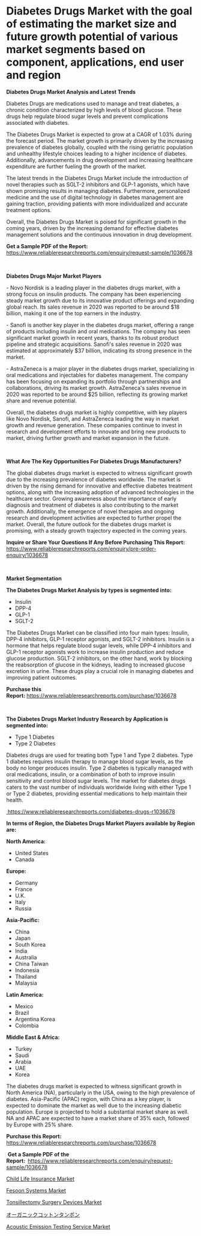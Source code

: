 <p><h1>Diabetes Drugs Market with the goal of estimating the market size and future growth potential of various market segments based on component, applications, end user and region</h1></p><p><strong>Diabetes Drugs Market Analysis and Latest Trends</strong></p>
<p><p>Diabetes Drugs are medications used to manage and treat diabetes, a chronic condition characterized by high levels of blood glucose. These drugs help regulate blood sugar levels and prevent complications associated with diabetes.</p><p>The Diabetes Drugs Market is expected to grow at a CAGR of 1.03% during the forecast period. The market growth is primarily driven by the increasing prevalence of diabetes globally, coupled with the rising geriatric population and unhealthy lifestyle choices leading to a higher incidence of diabetes. Additionally, advancements in drug development and increasing healthcare expenditure are further fueling the growth of the market.</p><p>The latest trends in the Diabetes Drugs Market include the introduction of novel therapies such as SGLT-2 inhibitors and GLP-1 agonists, which have shown promising results in managing diabetes. Furthermore, personalized medicine and the use of digital technology in diabetes management are gaining traction, providing patients with more individualized and accurate treatment options.</p><p>Overall, the Diabetes Drugs Market is poised for significant growth in the coming years, driven by the increasing demand for effective diabetes management solutions and the continuous innovation in drug development.</p></p>
<p><strong>Get a Sample PDF of the Report:&nbsp;</strong> <a href="https://www.reliableresearchreports.com/enquiry/request-sample/1036678">https://www.reliableresearchreports.com/enquiry/request-sample/1036678</a></p>
<p>&nbsp;</p>
<p><strong>Diabetes Drugs Major Market Players</strong></p>
<p><p>- Novo Nordisk is a leading player in the diabetes drugs market, with a strong focus on insulin products. The company has been experiencing steady market growth due to its innovative product offerings and expanding global reach. Its sales revenue in 2020 was reported to be around $18 billion, making it one of the top earners in the industry.</p><p>- Sanofi is another key player in the diabetes drugs market, offering a range of products including insulin and oral medications. The company has seen significant market growth in recent years, thanks to its robust product pipeline and strategic acquisitions. Sanofi's sales revenue in 2020 was estimated at approximately $37 billion, indicating its strong presence in the market.</p><p>- AstraZeneca is a major player in the diabetes drugs market, specializing in oral medications and injectables for diabetes management. The company has been focusing on expanding its portfolio through partnerships and collaborations, driving its market growth. AstraZeneca's sales revenue in 2020 was reported to be around $25 billion, reflecting its growing market share and revenue potential.</p><p>Overall, the diabetes drugs market is highly competitive, with key players like Novo Nordisk, Sanofi, and AstraZeneca leading the way in market growth and revenue generation. These companies continue to invest in research and development efforts to innovate and bring new products to market, driving further growth and market expansion in the future.</p></p>
<p>&nbsp;</p>
<p><strong>What Are The Key Opportunities For Diabetes Drugs Manufacturers?</strong></p>
<p><p>The global diabetes drugs market is expected to witness significant growth due to the increasing prevalence of diabetes worldwide. The market is driven by the rising demand for innovative and effective diabetes treatment options, along with the increasing adoption of advanced technologies in the healthcare sector. Growing awareness about the importance of early diagnosis and treatment of diabetes is also contributing to the market growth. Additionally, the emergence of novel therapies and ongoing research and development activities are expected to further propel the market. Overall, the future outlook for the diabetes drugs market is promising, with a steady growth trajectory expected in the coming years.</p></p>
<p><strong>Inquire or Share Your Questions If Any Before Purchasing This Report:</strong> <a href="https://www.reliableresearchreports.com/enquiry/pre-order-enquiry/1036678">https://www.reliableresearchreports.com/enquiry/pre-order-enquiry/1036678</a></p>
<p>&nbsp;</p>
<p><strong>Market Segmentation</strong></p>
<p><strong>The Diabetes Drugs Market Analysis by types is segmented into:</strong></p>
<p><ul><li>Insulin</li><li>DPP-4</li><li>GLP-1</li><li>SGLT-2</li></ul></p>
<p><p>The Diabetes Drugs Market can be classified into four main types: Insulin, DPP-4 inhibitors, GLP-1 receptor agonists, and SGLT-2 inhibitors. Insulin is a hormone that helps regulate blood sugar levels, while DPP-4 inhibitors and GLP-1 receptor agonists work to increase insulin production and reduce glucose production. SGLT-2 inhibitors, on the other hand, work by blocking the reabsorption of glucose in the kidneys, leading to increased glucose excretion in urine. These drugs play a crucial role in managing diabetes and improving patient outcomes.</p></p>
<p><strong>Purchase this Report:&nbsp;</strong><a href="https://www.reliableresearchreports.com/purchase/1036678">https://www.reliableresearchreports.com/purchase/1036678</a></p>
<p>&nbsp;</p>
<p><strong>The Diabetes Drugs Market Industry Research by Application is segmented into:</strong></p>
<p><ul><li>Type 1 Diabetes</li><li>Type 2 Diabetes</li></ul></p>
<p><p>Diabetes drugs are used for treating both Type 1 and Type 2 diabetes. Type 1 diabetes requires insulin therapy to manage blood sugar levels, as the body no longer produces insulin. Type 2 diabetes is typically managed with oral medications, insulin, or a combination of both to improve insulin sensitivity and control blood sugar levels. The market for diabetes drugs caters to the vast number of individuals worldwide living with either Type 1 or Type 2 diabetes, providing essential medications to help maintain their health.</p></p>
<p><a href="https://www.reliableresearchreports.com/diabetes-drugs-r1036678">&nbsp;https://www.reliableresearchreports.com/diabetes-drugs-r1036678</a></p>
<p><strong>In terms of Region, the Diabetes Drugs Market Players available by Region are:</strong></p>
<p>
    <p> <strong> North America: </strong>
        <ul>
            <li>United States</li>
            <li>Canada</li>
        </ul>
        </p> 
    <p> <strong> Europe: </strong>
        <ul>
            <li>Germany</li>
            <li>France</li>
            <li>U.K.</li>
            <li>Italy</li>
            <li>Russia</li>
        </ul>
        </p> 
    <p> <strong> Asia-Pacific: </strong>
        <ul>
            <li>China</li>
            <li>Japan</li>
            <li>South Korea</li>
            <li>India</li>
            <li>Australia</li>
            <li>China Taiwan</li>
            <li>Indonesia</li>
            <li>Thailand</li>
            <li>Malaysia</li>
        </ul>
        </p> 
    <p> <strong> Latin America: </strong>
        <ul>
            <li>Mexico</li>
            <li>Brazil</li>
            <li>Argentina Korea</li>
            <li>Colombia</li>
        </ul>
        </p> 
    <p> <strong> Middle East & Africa: </strong>
        <ul>
            <li>Turkey</li>
            <li>Saudi</li>
            <li>Arabia</li>
            <li>UAE</li>
            <li>Korea</li>
        </ul>
    </p>
    </p>
<p><p>The diabetes drugs market is expected to witness significant growth in North America (NA), particularly in the USA, owing to the high prevalence of diabetes. Asia-Pacific (APAC) region, with China as a key player, is expected to dominate the market as well due to the increasing diabetic population. Europe is projected to hold a substantial market share as well. NA and APAC are expected to have a market share of 35% each, followed by Europe with 25% share.</p></p>
<p><strong>Purchase this Report: </strong><a href="https://www.reliableresearchreports.com/purchase/1036678">https://www.reliableresearchreports.com/purchase/1036678</a></p>
<p>&nbsp;<strong>Get a Sample PDF of the Report:&nbsp;&nbsp;</strong><a href="https://www.reliableresearchreports.com/enquiry/request-sample/1036678">https://www.reliableresearchreports.com/enquiry/request-sample/1036678</a></p>
<p><strong></strong></p>
<p><p><a href="https://medium.com/@ornellwebster/child-life-insurance-market-analysis-and-sze-forecasted-for-period-from-2024-to-2031-c72b9af4c46a">Child Life Insurance Market</a></p><p><a href="https://www.linkedin.com/pulse/fesoon-systems-market-size-cagr-trends-2024-2030-camilytics-q266f">Fesoon Systems Market</a></p><p><a href="https://www.linkedin.com/pulse/tonsillectomy-surgery-devices-market-key-successful-business-obioe">Tonsillectomy Surgery Devices Market</a></p><p><a href="https://github.com/tubbs463/Market-Research-Report-List-1/blob/main/889452858140.md">オーガニックコットンタンポン</a></p><p><a href="https://medium.com/@max.hudson54565/acoustic-emission-testing-service-market-furnishes-information-on-market-share-market-trends-and-e48dd9055bfd">Acoustic Emission Testing Service Market</a></p></p>